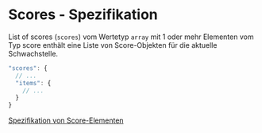 # Scores - Spezifikation

List of scores (`scores`) vom Wertetyp `array` mit 1 oder mehr Elementen vom Typ score enthält eine Liste von Score-Objekten für die aktuelle Schwachstelle.

```javascript
"scores": {
  // ...
  "items": {
    // ...
  }
}
```

[Spezifikation von Score-Elementen](vulnerabilities/vulnerability/scores/score-spec.de.md)
